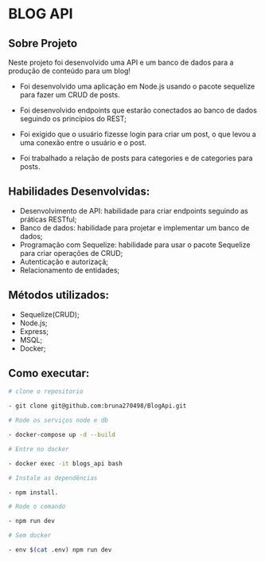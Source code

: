 # BLOG API

## Sobre Projeto

Neste projeto foi desenvolvido uma API e um banco de dados para a produção de conteúdo para um blog!

- Foi desenvolvido uma aplicação em Node.js usando o pacote sequelize para fazer um CRUD de posts.

- Foi desenvolvido endpoints que estarão conectados ao banco de dados seguindo os princípios do REST;

- Foi exigido que o usuário fizesse login para criar um post, o que levou a uma conexão entre o usuário e o post.

- Foi trabalhado a relação de posts para categories e de categories para posts.

## Habilidades Desenvolvidas:

- Desenvolvimento de API: habilidade para criar endpoints seguindo as práticas RESTful;
- Banco de dados: habilidade para projetar e implementar um banco de dados;
- Programação com Sequelize: habilidade para usar o pacote Sequelize para criar operações de CRUD;
- Autenticação e autorizaçã;
- Relacionamento de entidades;

## Métodos utilizados:

- Sequelize(CRUD);
- Node.js;
- Express;
- MSQL;
- Docker;

 
 ## Como executar:
 
 ```bash
 # clone o repositorio
 
- git clone git@github.com:bruna270498/BlogApi.git

# Rode os serviços node e db

- docker-compose up -d --build

# Entre no docker

- docker exec -it blogs_api bash

# Instale as dependências

- npm install.

# Rode o comando

- npm run dev

# Sem docker

- env $(cat .env) npm run dev

```
